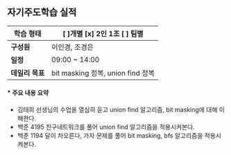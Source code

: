 ## 자기주도학습 실적


| **학습 형태** | [ ]개별 [x] 2인 1조 [ ] 팀별 |
| ------------- | -------------------------- |
| **구성원** | 이인경, 조경은 |
| **일정** | 09:00 ~ 14:00 |
| **데일리 목표** | bit masking 정복, union find 정복 |



#### * 주요 내용 요약

- 김태희 선생님의 수업을 열심히 듣고 union find 알고리즘, bit masking에 대해 이해한다.
- 백준 4195 친구네트워크를 풀어 union find 알고리즘을 적용시켜본다.
- 백준 1194 달이 차오른다, 가자 문제를 풀어 bit masking, bfs 알고리즘을 적용시켜본다.
